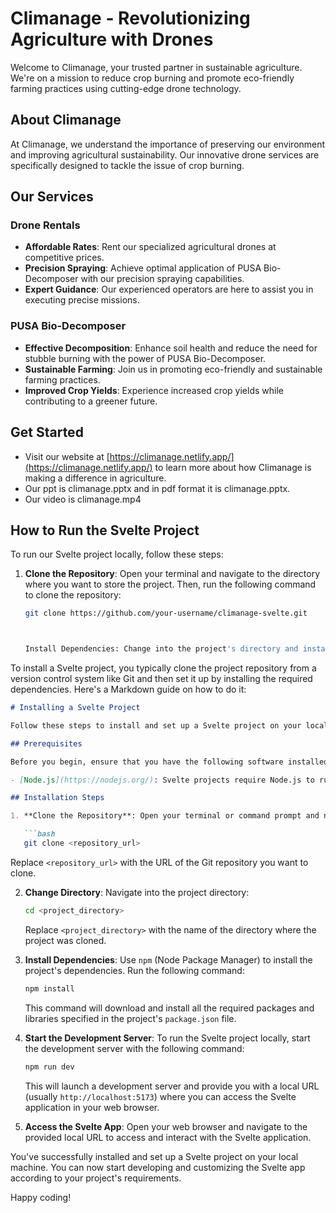 # Climanage - Revolutionizing Agriculture with Drones

Welcome to Climanage, your trusted partner in sustainable agriculture. We're on a mission to reduce crop burning and promote eco-friendly farming practices using cutting-edge drone technology.

## About Climanage

At Climanage, we understand the importance of preserving our environment and improving agricultural sustainability. Our innovative drone services are specifically designed to tackle the issue of crop burning.

## Our Services

### Drone Rentals

- **Affordable Rates**: Rent our specialized agricultural drones at competitive prices.
- **Precision Spraying**: Achieve optimal application of PUSA Bio-Decomposer with our precision spraying capabilities.
- **Expert Guidance**: Our experienced operators are here to assist you in executing precise missions.

### PUSA Bio-Decomposer

- **Effective Decomposition**: Enhance soil health and reduce the need for stubble burning with the power of PUSA Bio-Decomposer.
- **Sustainable Farming**: Join us in promoting eco-friendly and sustainable farming practices.
- **Improved Crop Yields**: Experience increased crop yields while contributing to a greener future.

## Get Started

- Visit our website at [https://climanage.netlify.app/](https://climanage.netlify.app/) to learn more about how Climanage is making a difference in agriculture.
- Our ppt is climanage.pptx and in pdf format it is climanage.pptx.
- Our video is climanage.mp4

## How to Run the Svelte Project

To run our Svelte project locally, follow these steps:

1. **Clone the Repository**: Open your terminal and navigate to the directory where you want to store the project. Then, run the following command to clone the repository:

   ```bash
   git clone https://github.com/your-username/climanage-svelte.git



   Install Dependencies: Change into the project's directory and install the project dependencies using npm:
To install a Svelte project, you typically clone the project repository from a version control system like Git and then set it up by installing the required dependencies. Here's a Markdown guide on how to do it:

```markdown
# Installing a Svelte Project

Follow these steps to install and set up a Svelte project on your local machine:

## Prerequisites

Before you begin, ensure that you have the following software installed on your computer:

- [Node.js](https://nodejs.org/): Svelte projects require Node.js to run.

## Installation Steps

1. **Clone the Repository**: Open your terminal or command prompt and navigate to the directory where you want to store the Svelte project. Use the following command to clone the project repository:

   ```bash
   git clone <repository_url>
   ```

   Replace `<repository_url>` with the URL of the Git repository you want to clone.

2. **Change Directory**: Navigate into the project directory:

   ```bash
   cd <project_directory>
   ```

   Replace `<project_directory>` with the name of the directory where the project was cloned.

3. **Install Dependencies**: Use `npm` (Node Package Manager) to install the project's dependencies. Run the following command:

   ```bash
   npm install
   ```

   This command will download and install all the required packages and libraries specified in the project's `package.json` file.

4. **Start the Development Server**: To run the Svelte project locally, start the development server with the following command:

   ```bash
   npm run dev
   ```

   This will launch a development server and provide you with a local URL (usually `http://localhost:5173`) where you can access the Svelte application in your web browser.

5. **Access the Svelte App**: Open your web browser and navigate to the provided local URL to access and interact with the Svelte application.

You've successfully installed and set up a Svelte project on your local machine. You can now start developing and customizing the Svelte app according to your project's requirements.

Happy coding!
